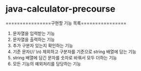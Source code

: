 # java-calculator-precourse
================구현할 기능 목록================
1. 문자열을 입력받는 기능
2. 문자열을 출력하는 기능
3. 추가 구분자 있는지 확인하는 기능
4. 기준 문자(// \n) 제외하고 구분자를 기준으로 string 배열에 담는 기능
5. string 배열에 담긴 문자를 숫자로 바꿔서 모두 더하는 기능
6. 모든 기능의 예외처리를 담당하는 기능